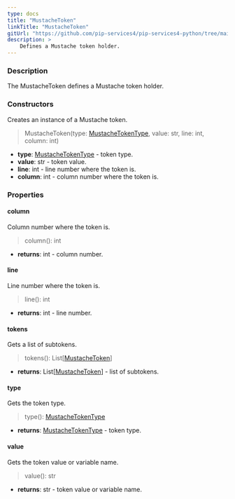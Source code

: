 ```yaml
---
type: docs
title: "MustacheToken"
linkTitle: "MustacheToken"
gitUrl: "https://github.com/pip-services4/pip-services4-python/tree/main/pip-services4-expressions-python"
description: > 
    Defines a Mustache token holder.
---
```


### Description

The MustacheToken defines a Mustache token holder.


### Constructors
Creates an instance of a Mustache token.

> MustacheToken(type: [MustacheTokenType](../mustache_token_type), value: str, line: int, column: int)

- **type**: [MustacheTokenType](../mustache_token_type) - token type.
- **value**: str - token value.
- **line**: int - line number where the token is.
- **column**: int - column number where the token is.


### Properties

#### column
Column number where the token is.

> column(): int

- **returns**: int - column number.

#### line
Line number where the token is.

> line(): int

- **returns**: int - line number.


#### tokens
Gets a list of subtokens.

> tokens(): List[[MustacheToken]()]

- **returns**: List[[MustacheToken]()] - list of subtokens.

#### type
Gets the token type.

> type(): [MustacheTokenType](../mustache_token_type)

- **returns**: [MustacheTokenType](../mustache_token_type) - token type.


#### value
Gets the token value or variable name.

> value(): str

- **returns**: str - token value or variable name.
